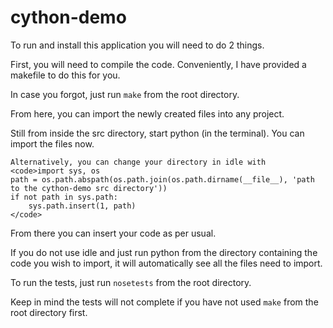 cython-demo
=============
To run and install this application you will need to do 2 things. 






First, you will need to compile the code. Conveniently, I have provided a makefile to do this for you. 

In case you forgot, just run <code>make</code> from the root directory.

From here, you can import the newly created files into any project.

Still from inside the src directory, start python (in the terminal). You can import the files now.
	
	
	Alternatively, you can change your directory in idle with  
	<code>import sys, os  
	path = os.path.abspath(os.path.join(os.path.dirname(__file__), 'path to the cython-demo src directory'))  
	if not path in sys.path:  
	    sys.path.insert(1, path)  
	</code>  
From there you can insert your code as per usual.

If you do not use idle and just run python from the directory containing the code you wish to import, it will automatically see all the files need to import. 
	
To run the tests, just run <code>nosetests</code> from the root directory.

Keep in mind the tests will not complete if you have not used <code>make</code> from the root directory first.
